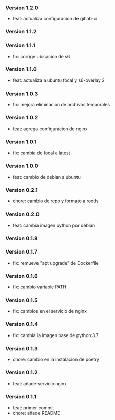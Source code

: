 ### Version 1.2.0
- feat: actualiza configuracion de gitlab-ci

### Version 1.1.2

### Version 1.1.1
- fix: corrige ubicacion de s6

### Version 1.1.0
- feat: actualiza a ubuntu focal y s6-overlay 2

### Version 1.0.3
- fix: mejora eliminacion de archivos temporales

### Version 1.0.2
- feat: agrega configuracion de nginx

### Version 1.0.1
- fix: cambia de focal a latest

### Version 1.0.0
- feat: cambio de debian a ubuntu

### Version 0.2.1
- chore: cambio de repo y formato a rootfs

### Version 0.2.0
- feat: cambia imagen python por debian

### Version 0.1.8

### Version 0.1.7
- fix: remueve "apt upgrade" de Dockerfile

### Version 0.1.6
- fix: cambio variable PATH

### Version 0.1.5
- fix: cambios en el servicio de nginx

### Version 0.1.4
- fix: cambia la imagen base de python:3.7

### Version 0.1.3
- chore: cambio en la instalacion de poetry

### Version 0.1.2
- feat: añade servicio nginx

### Version 0.1.1
- feat: primer commit
- chore: añade README
